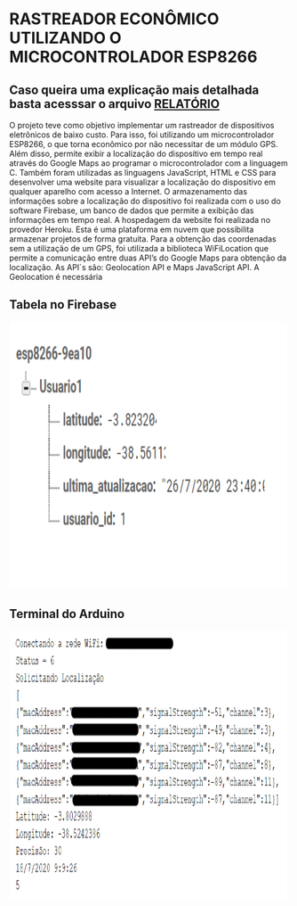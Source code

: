 # RASTREADOR ECONÔMICO UTILIZANDO O MICROCONTROLADOR ESP8266
## Caso queira uma explicação mais detalhada basta acesssar o arquivo [RELATÓRIO](https://github.com/fcoiuri/Rastreador-Utilizando-ESP8266/blob/master/RELATÓRIO.pdf)
O projeto teve como objetivo implementar um rastreador de dispositivos eletrônicos de baixo custo. Para isso, foi utilizando um microcontrolador ESP8266, o que torna econômico por não necessitar de um módulo GPS. Além disso, permite exibir a localização do dispositivo em tempo real através do Google Maps ao programar o microcontrolador com a linguagem C. Também foram utilizadas as linguagens JavaScript, HTML e CSS para desenvolver uma website para visualizar a localização do dispositivo em qualquer aparelho com acesso a Internet. O armazenamento das informações sobre a localização do dispositivo foi realizada com o uso do software Firebase, um banco de dados que permite a exibição das informações em tempo real. A hospedagem da website foi realizada no provedor Heroku. Esta é uma plataforma em nuvem que possibilita armazenar projetos de forma gratuita. Para a obtenção das coordenadas sem a utilização de um GPS, foi utilizada a biblioteca WiFiLocation que permite a comunicação entre duas API’s do Google Maps para obtenção da localização. As API´s são: Geolocation API e Maps JavaScript API. A Geolocation é necessária
## Tabela no Firebase
<font>
    <img src = "https://github.com/fcoiuri/Rastreador-Utilizando-ESP8266/blob/master/Firebase.PNG" width = "500" height =  "480" >
  </font>
 
 ## Terminal do Arduino 
 <font>
    <img src = "https://github.com/fcoiuri/Rastreador-Utilizando-ESP8266/blob/master/Codigo%20no%20Arduino/Console%20do%20Arduino.PNG" width = "500" height =  "480" >
  </font>

